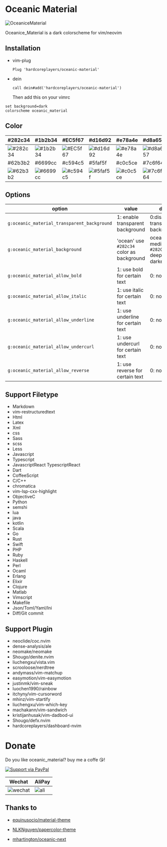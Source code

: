 # Oceanic Material

![OceaniceMaterial](https://user-images.githubusercontent.com/41671631/87221070-e9ea1200-c39b-11ea-90c9-582d2b50ac40.png)

Oceanice_Material is a dark colorscheme for vim/neovim

## Installation

- vim-plug
  ```viml
  Plug 'hardcoreplayers/oceanic-material'
  ```
- dein
  ```viml
  call dein#add('hardcoreplayers/oceanic-material')
  ```
  Then add this on your vimrc

```viml
set background=dark
colorscheme oceanic_material
```

## Color

| #282c34                                                         | #1b2b34                                                         | #EC5f67                                                         | #d16d92                                                         | #e78a4e                                                         | #d8a657                                                         | #a9b665                                                         |
| --------------------------------------------------------------- | --------------------------------------------------------------- | --------------------------------------------------------------- | --------------------------------------------------------------- | --------------------------------------------------------------- | --------------------------------------------------------------- | --------------------------------------------------------------- |
| ![#282c34](https://via.placeholder.com/80/282c34/000000?text=+) | ![#1b2b34](https://via.placeholder.com/80/1b2b34/000000?text=+) | ![#EC5f67](https://via.placeholder.com/80/EC5f67/000000?text=+) | ![#d16d92](https://via.placeholder.com/80/d16d92/000000?text=+) | ![#e78a4e](https://via.placeholder.com/80/e78a4e/000000?text=+) | ![#d8a657](https://via.placeholder.com/80/d8a657/000000?text=+) | ![#a9b665](https://via.placeholder.com/80/a9b665/000000?text=+) |
| #62b3b2                                                         | #6699cc                                                         | #c594c5                                                         | #5faf5f                                                         | #c0c5ce                                                         | #7c6f64                                                         | #d4be98                                                         |
| ![#62b3b2](https://via.placeholder.com/80/62b3b2/000000?text=+) | ![#6699cc](https://via.placeholder.com/80/6699cc/000000?text=+) | ![#c594c5](https://via.placeholder.com/80/c594c5/000000?text=+) | ![#5faf5f](https://via.placeholder.com/80/5faf5f/000000?text=+) | ![#c0c5ce](https://via.placeholder.com/80/c0c5ce/000000?text=+) | ![#7c6f64](https://via.placeholder.com/80/7c6f64/000000?text=+) | ![#d4be98](https://via.placeholder.com/80/d4be98/000000?text=+) |

## Options

| option                                      | value                                     | default                                             |
| ------------------------------------------- | ----------------------------------------- | --------------------------------------------------- |
| `g:oceanic_material_transparent_background` | 1: enable transparent background          | 0:disable transparent background                    |
| `g:oceanic_material_background`             | 'ocean' use `#282c34` color as background | ocean: `#1b2b34` medium: `#282C34` deep:#212112 darker:`#1d1f21` |
| `g:oceanic_material_allow_bold`             | 1: use bold for certain text              | 0: not at all                                       |
| `g:oceanic_material_allow_italic`           | 1: use italic for certain text            | 0: not at all                                       |
| `g:oceanic_material_allow_underline`        | 1: use underline for certain text         | 0: not at all                                       |
| `g:oceanic_material_allow_undercurl`        | 1: use undercurl for certain text         | 0: not at all                                       |
| `g:oceanic_material_allow_reverse`          | 1: use reverse for certain text           | 0: not at all                                       |

## Support Filetype

- Markdown
- vim-restructuredtext
- Html
- Latex
- Xml
- css
- Sass
- scss
- Less
- Javascript
- Typescript
- JavascriptReact TypescriptReact
- Dart
- CoffeeScript
- C/C++
- chromatica
- vim-lsp-cxx-highlight
- ObjectiveC
- Python
- semshi
- lua
- java
- kotlin
- Scala
- Go
- Rust
- Swift
- PHP
- Ruby
- Haskell
- Perl
- Ocaml
- Erlang
- Elixir
- Clojure
- Matlab
- Vimscript
- Makefile
- Json/Toml/Yaml/Ini
- Diff/Git commit

## Support Plugin

- neoclide/coc.nvim
- dense-analysis/ale
- neomake/neomake
- Shougo/denite.nvim
- liuchengxu/vista.vim
- scrooloose/nerdtree
- andymass/vim-matchup
- easymotion/vim-easymotion
- justinmk/vim-sneak
- luochen1990/rainbow
- itchyny/vim-cursorword
- mhinz/vim-startify
- liuchengxu/vim-which-key
- machakann/vim-sandwich
- kristijanhusak/vim-dadbod-ui
- Shougo/defx.nvim
- hardcoreplayers/dashboard-nvim

# Donate

Do you like oceanic_material? buy me a coffe 😘!

[![Support via PayPal](https://cdn.rawgit.com/twolfson/paypal-github-button/1.0.0/dist/button.svg)](https://www.paypal.me/bobbyhub)

| Wechat                                                                                                          | AliPay                                                                                                       |
| --------------------------------------------------------------------------------------------------------------- | ------------------------------------------------------------------------------------------------------------ |
| ![wechat](https://user-images.githubusercontent.com/41671631/84404718-c8312a00-ac39-11ea-90d7-ee679fbb3705.png) | ![ali](https://user-images.githubusercontent.com/41671631/84403276-1a714b80-ac38-11ea-8607-8492df84e516.png) |

## Thanks to

- [equinusocio/material-theme](https://github.com/equinusocio/material-theme)

- [NLKNguyen/papercolor-theme](https://github.com/NLKNguyen/papercolor-theme)

- [mhartington/oceanic-next](https://github.com/mhartington/oceanic-next)
